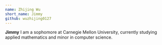 ```yaml
---
name: Zhijing Wu
short_name: Jimmy
github: wuzhijing0127
---
```


**Jimmy** I am a sophomore at Carnegie Mellon University, currently studying applied mathematics and minor in computer science.
